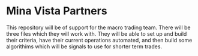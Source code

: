 # Mina Vista Partners

This repository will be of support for the macro trading team. There will be three files which they will work with. They will be able to set up and build their criteria, have their current operations automated, and then build some algorithims which will be signals to use for shorter term trades.
